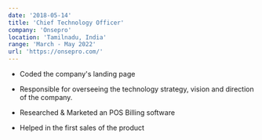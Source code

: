 ```yaml
---
date: '2018-05-14'
title: 'Chief Technology Officer'
company: 'Onsepro'
location: 'Tamilnadu, India'
range: 'March - May 2022'
url: 'https://onsepro.com/'
---
```


- Coded the company's landing page

- Responsible for overseeing the technology strategy, vision and direction of the company.

- Researched & Marketed an POS Billing software

- Helped in the first sales of the product
